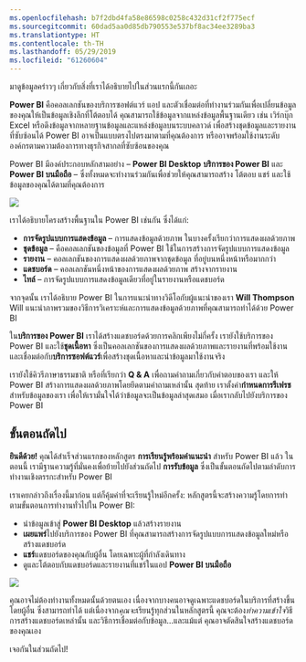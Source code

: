 ```yaml
---
ms.openlocfilehash: b7f2dbd4fa58e86598c0258c432d31cf2f775ecf
ms.sourcegitcommit: 60dad5aa0d85db790553e537bf8ac34ee3289ba3
ms.translationtype: HT
ms.contentlocale: th-TH
ms.lasthandoff: 05/29/2019
ms.locfileid: "61260604"
---
```

มาดูข้อมูลคร่าวๆ เกี่ยวกับสิ่งที่เราได้อธิบายไปในส่วนแรกนี้กันเถอะ

**Power BI** คือคอลเลกชันของบริการซอฟต์แวร์ แอป และตัวเชื่อมต่อที่ทำงานร่วมกันเพื่อเปลี่ยนข้อมูลของคุณให้เป็นข้อมูลเชิงลึกที่โต้ตอบได้ คุณสามารถใช้ข้อมูลจากแหล่งข้อมูลพื้นฐานเดียว เช่น เวิร์กบุ๊ก Excel หรือดึงข้อมูลจากหลายฐานข้อมูลและแหล่งข้อมูลบนระบบคลาวด์ เพื่อสร้างชุดข้อมูลและรายงานที่ซับซ้อนได้ Power BI อาจเป็นแบบตรงไปตรงมาตามที่คุณต้องการ หรืออาจพร้อมใช้งานระดับองค์กรตามความต้องการทางธุรกิจสากลที่ซับซ้อนของคุณ

Power BI มีองค์ประกอบหลักสามอย่าง – **Power BI Desktop** **บริการของ Power BI** และ **Power BI บนมือถือ** – ซึ่งทั้งหมดจะทำงานร่วมกันเพื่อช่วยให้คุณสามารถสร้าง โต้ตอบ แชร์ และใช้ข้อมูลของคุณได้ตามที่คุณต้องการ

![](media/0-4-summary-of-intro-to-power-bi/c0a4_1.png)

เราได้อธิบายโครงสร้างพื้นฐานใน Power BI เช่นกัน ซึ่งได้แก่:

* **การจัดรูปแบบการแสดงข้อมูล** – การแสดงข้อมูลด้วยภาพ ในบางครั้งเรียกว่าการแสดงผลด้วยภาพ
* **ชุดข้อมูล** – คือคอลเลกชันของข้อมูลที่ Power BI ใช้ในการสร้างการจัดรูปแบบการแสดงข้อมูล
* **รายงาน** – คอลเลกชันของการแสดงผลด้วยภาพจากชุดข้อมูล ที่อยู่บนหนึ่งหน้าหรือมากกว่า
* **แดชบอร์ด** – คอลเลกชันหนึ่งหน้าของการแสดงผลด้วยภาพ สร้างจากรายงาน
* **ไทล์** – การจัดรูปแบบการแสดงข้อมูลเดียวที่อยู่ในรายงานหรือแดชบอร์ด

จากจุดนั้น เราได้อธิบาย Power BI ในการแนะนำทางวิดีโอกับผู้แนะนำของเรา **Will Thompson** Will แนะนำภาพรวมของวิธีการวิเคราะห์และการแสดงข้อมูลด้วยภาพที่คุณสามารถทำได้ด้วย Power BI

<!---
In **Power BI Desktop**, we connected to a basic Excel file, created visualizations, then published those visualizations to the service. Even if you use Power BI only with your Excel workbooks, you can gain amazing visual insights with those Excel workbooks, and both interact and share it in ways never before possible.
-->
ใน**บริการของ Power BI** เราได้สร้างแดชบอร์ดด้วยการคลิกเพียงไม่กี่ครั้ง เรายังใช้บริการของ Power BI และใช้**ชุดเนื้อหา** ซึ่งเป็นคอลเลกชันของการแสดงผลด้วยภาพและรายงานที่พร้อมใช้งาน และเชื่อมต่อกับ**บริการซอฟต์แวร์**เพื่อสร้างชุดเนื้อหาและนำข้อมูลมาใช้งานจริง

เรายังใช้คิวรีภาษาธรรมชาติ หรือที่เรียกว่า **Q & A** เพื่อถามคำถามเกี่ยวกับคำตอบของเรา และให้ Power BI สร้างการแสดงผลด้วยภาพโดยยึดตามคำถามเหล่านั้น สุดท้าย เราตั้งค่า**กำหนดการรีเฟรช**สำหรับข้อมูลของเรา เพื่อให้เรามั่นใจได้ว่าข้อมูลจะเป็นข้อมูลล่าสุดเสมอ เมื่อเรากลับไปยังบริการของ Power BI

## <a name="next-steps"></a>ขั้นตอนถัดไป
**ยินดีด้วย!** คุณได้สำเร็จส่วนแรกของหลักสูตร **การเรียนรู้พร้อมคำแนะนำ** สำหรับ Power BI แล้ว ในตอนนี้ เรามีฐานความรู้ที่มั่นคงเพื่อย้ายไปยังส่วนถัดไป **การรับข้อมูล** ซึ่งเป็นขั้นตอนถัดไปตามลำดับการทำงานเชิงตรรกะสำหรับ Power BI

เราเคยกล่าวถึงเรื่องนี้มาก่อน แต่ก็คุ้มค่าที่จะเรียนรู้ใหม่อีกครั้ง: หลักสูตรนี้จะสร้างความรู้โดยการทำตามขั้นตอนการทำงานทั่วไปใน Power BI:

* นำข้อมูลเข้าสู่ **Power BI Desktop** แล้วสร้างรายงาน
* **เผยแพร่**ไปยังบริการของ Power BI ที่คุณสามารถสร้างการจัดรูปแบบการแสดงข้อมูลใหม่หรือสร้างแดชบอร์ด
* **แชร์**แดชบอร์ดของคุณกับผู้อื่น โดยเฉพาะผู้ที่กำลังเดินทาง
* ดูและโต้ตอบกับแดชบอร์ดและรายงานที่แชร์ในแอป **Power BI บนมือถือ**

![](media/0-4-summary-of-intro-to-power-bi/c0a1_1.png)

คุณอาจไม่ต้องทำงานทั้งหมดนั้นด้วยตนเอง เนื่องจากบางคนอาจดูเฉพาะแดชบอร์ดในบริการที่สร้างขึ้นโดยผู้อื่น ซึ่งสามารถทำได้ แต่เนื่องจาก*คุณจะ*เรียนรู้ทุกส่วนในหลักสูตรนี้ คุณจะต้อง*ทำความเข้าใจ*วิธีการสร้างแดชบอร์ดเหล่านั้น และวิธีการเชื่อมต่อกับข้อมูล...และแม้แต่ คุณอาจตัดสินใจสร้างแดชบอร์ดของคุณเอง

เจอกันในส่วนถัดไป!


